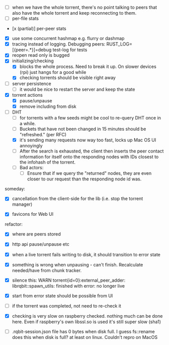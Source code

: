 - [ ] when we have the whole torrent, there's no point talking to peers that also have the whole torrent and keep reconnecting to them.
- [ ] per-file stats
- [x (partial)] per-peer stats
- [x] use some concurrent hashmap e.g. flurry or dashmap
- [x] tracing instead of logging. Debugging peers: RUST_LOG=[{peer=.*}]=debug
  test-log for tests
- [x] reopen read only is bugged
- [x] initializing/checking
  - [x] blocks the whole process. Need to break it up. On slower devices (rpi) just hangs for a good while
  - [x] checking torrents should be visible right away
- [ ] server persistence
  - [ ] it would be nice to restart the server and keep the state
- [x] torrent actions
  - [x] pause/unpause
  - [x] remove including from disk
- [ ] DHT
  - [ ] for torrents with a few seeds might be cool to re-query DHT once in a while.
  - [ ] Buckets that have not been changed in 15 minutes should be "refreshed." (per RFC)
  - [x] it's sending many requests now way too fast, locks up Mac OS UI annoyingly
  - [ ] After the search is exhausted, the client then inserts the peer contact information for itself onto the responding nodes with IDs closest to the infohash of the torrent.
  - [ ] Bad actors:
    - [ ] Ensure that if we query the "returned" nodes, they are even closer to our request than the responding node id was.

someday:
- [x] cancellation from the client-side for the lib (i.e. stop the torrent manager)

- [x] favicons for Web UI

refactor:
- [x] where are peers stored
- [x] http api pause/unpause etc
- [x] when a live torrent fails writing to disk, it should transition to error state
- [x] something is wrong when unpausing - can't finish. Recalculate needed/have from chunk tracker.
- [x] silence this: WARN torrent{id=0}:external_peer_adder: librqbit::spawn_utils: finished with error: no longer live

- [x] start from error state should be possible from UI
- [ ] if the torrent was completed, not need to re-check it
- [x] checking is very slow on raspberry
  checked. nothing much can be done here. Even if raspberry's own libssl.so is used it's still super slow (sha1)
- [ ] .rqbit-session.json file has 0 bytes when disk full. I guess fs::rename does this when disk is full? at least on linux. Couldn't repro on MacOS